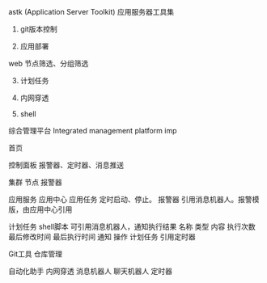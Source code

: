 
astk (Application Server Toolkit) 应用服务器工具集 


1. git版本控制

2. 应用部署

web 节点筛选、分组筛选

3. 计划任务

4. 内网穿透

5. shell 


综合管理平台 Integrated management platform imp

首页

控制面板
    报警器、定时器、消息推送

集群
    节点
    报警器

应用服务
    应用中心
    应用任务 定时启动、停止。
    报警器 引用消息机器人。报警模版，由应用中心引用

计划任务
    shell脚本 可引用消息机器人，通知执行结果
        名称 类型 内容 执行次数 最后修改时间 最后执行时间 通知 操作
    计划任务   引用定时器
    
Git工具
    仓库管理
    
自动化助手
    内网穿透
    消息机器人 聊天机器人
    定时器 
